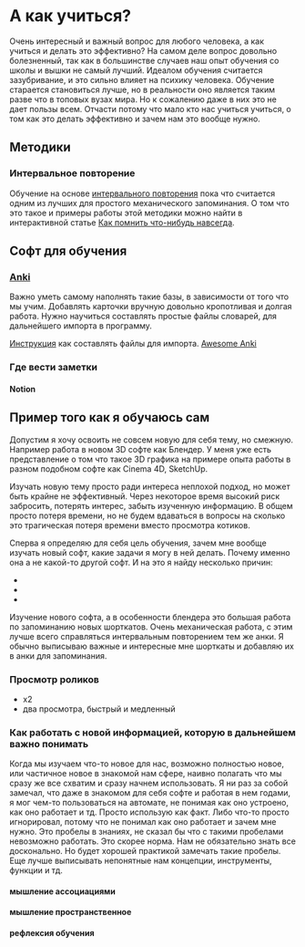 # А как учиться?

Очень интересный и важный вопрос для любого человека, а как учиться и делать это эффективно? На самом деле вопрос довольно болезненный, так как в большинстве случаев наш опыт обучения со школы и вышки не самый лучший. Идеалом обучения считается зазубривание, и это сильно влияет на психику человека. Обучение старается становиться лучше, но в реальности оно является таким разве что в топовых вузах мира. Но к сожалению даже в них это не дает пользы всем. Отчасти потому что мало кто нас учиться учиться, о том как это делать эффективно и зачем нам это вообще нужно.

## Методики

### Интервальное повторение

Обучение на основе [интервального повторения](https://en.wikipedia.org/wiki/Spaced_repetition) пока что считается одним из лучших для простого механического запоминания. О том что это такое и примеры работы этой методики можно найти в интерактивной статье [Как помнить что-нибудь навсегда](https://ncase.me/remember/ru.html).

## Софт для обучения

### [Anki](https://en.wikipedia.org/wiki/Spaced_repetition)

Важно уметь самому наполнять такие базы, в зависимости от того что мы учим. Добавлять карточки вручную довольно кропотливая и долгая работа. Нужно научиться составлять простые файлы словарей, для дальнейшего импорта в программу.

[Инструкция](https://alexeygorelov.github.io/anki-manual-ru/#/importing?id=text-files) как составлять файлы для импорта.
[Awesome Anki](https://github.com/tianshanghong/awesome-anki)

### Где вести заметки

#### Notion

## Пример того как я обучаюсь сам

Допустим я хочу освоить не совсем новую для себя тему, но смежную. Например работа в новом 3D софте как Блендер. У меня уже есть представление о том что такое 3D графика на примере опыта работы в разном подобном софте как Cinema 4D, SketchUp.

Изучать новую тему просто ради интереса неплохой подход, но может быть крайне не эффективный. Через некоторое время высокий риск забросить, потерять интерес, забыть изученную информацию. В общем просто потеря времени, но не будем вдаваться в вопросы на сколько это трагическая потеря времени вместо просмотра котиков.

Сперва я определяю для себя цель обучения, зачем мне вообще изучать новый софт, какие задачи я могу в ней делать. Почему именно она а не какой-то другой софт. И на это я найду несколько причин:

*
*
*

Изучение нового софта, а в особенности блендера это большая работа по запоминанию новых шорткатов. Очень механическая работа, с этим лучше всего справляться интервальным повторением тем же анки. Я обычно выписываю важные и интересные мне шорткаты и добавляю их в анки для запоминания.

### Просмотр роликов

* x2
* два просмотра, быстрый и медленный

### Как работать с новой информацией, которую в дальнейшем важно понимать

Когда мы изучаем что-то новое для нас, возможно полностью новое, или частичное новое в знакомой нам сфере, наивно полагать что мы сразу же все схватим и сразу начнем использовать. Я ни раз за собой замечал, что даже в знакомом для себя софте и работая в нем годами, я мог чем-то пользоваться на автомате, не понимая как оно устроено, как оно работает и тд. Просто использую как факт. Либо что-то просто игнорировал, потому что не понимал как оно работает и зачем мне нужно. Это пробелы в знаниях, не сказал бы что с такими пробелами невозможно работать. Это скорее норма. Нам не обязательно знать все досконально. Но будет хорошей практикой замечать такие пробелы. Еще лучше выписывать непонятные нам концепции, инструменты, функции и тд. 

#### мышление ассоциациями

#### мышление пространственное

#### рефлексия обучения

